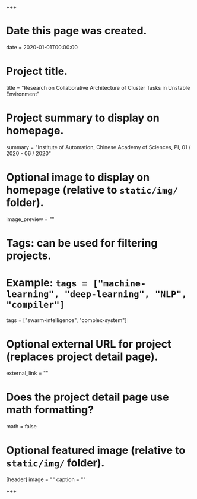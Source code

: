 +++
# Date this page was created.
date = 2020-01-01T00:00:00

# Project title.
title = "Research on Collaborative Architecture of Cluster Tasks in Unstable Environment"

# Project summary to display on homepage.
summary = "Institute of Automation, Chinese Academy of Sciences, PI, 01 / 2020 - 06 / 2020"

# Optional image to display on homepage (relative to `static/img/` folder).
image_preview = ""

# Tags: can be used for filtering projects.
# Example: `tags = ["machine-learning", "deep-learning", "NLP", "compiler"]`
tags = ["swarm-intelligence", "complex-system"]

# Optional external URL for project (replaces project detail page).
external_link = ""

# Does the project detail page use math formatting?
math = false

# Optional featured image (relative to `static/img/` folder).
[header]
image = ""
caption = ""

+++

